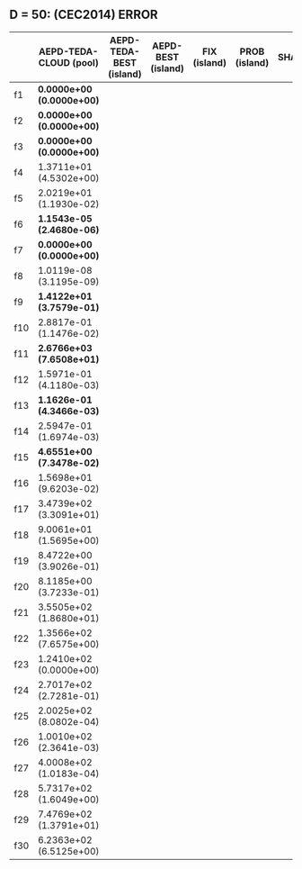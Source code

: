 


<!-- |     | AEPD-TEDA-CLOUD             | LSHADE (2014)                   | LSHADE-EpSin (2016)           | NPADE (2019)              |
|-----|-----------------------------|---------------------------------|-------------------------------|---------------------------|
| f1  | **0.0000e+00 (0.0000e+00)** | 4.3100e+02 (5.8300e+02)         | 1.6673e-05 (8.4186e-05)       | 2.89e+03 (3.13e+03)       | 
| f2  | **0.0000e+00 (0.0000e+00)** | **0.0000e+00 (0.0000e+00)**     | **0.0000e+00 (0.0000e+00)**   | **0.00e+00 (0.00e+00)**   | 
| f3  | **0.0000e+00 (0.0000e+00)** | **0.0000e+00 (0.0000e+00)**     | **0.0000e+00 (0.0000e+00)**   | **0.00e+00 (0.00e+00)**   | 
| f4  | 1.8354e+01 (2.9528e+01)     | 2.5100e+01 (4.1900e+01          | 5.5906e+01 (4.7552e+01)       | **1.73e+01 (2.51e+01)**   | 
| f5  | 2.0218e+01 (6.1377e-02)     | 2.0255e+01 (4.5920e-02)         | 2.0260e+01 (3.0625e-02)       | **2.01e+01 (5.55e-02)**   |
| f6  | **7.8011e-05 (3.1386e-04)** | 2.6000e-01 (5.2278e-01)         | 1.7911e-04 (1.6705e-04)       | 3.73e+00 (2.11e+00)       | 
| f7  | **0.0000e+00 (0.0000e+00)** | **0.0000e+00 (0.0000e+00)**     | **0.0000e+00 (0.0000e+00)**   | **0.00e+00 (0.00e+00)**   | 
| f8  | 3.9730e-06 (1.5174e-05)     | **0.0000e+00 (0.0000e+00)**     | **0.0000e+00 (0.0000e+00)**   | **0.00e+00 (0.00e+00)**   | 
| f9  | **1.6646e+01 (4.2319e+00)** | 2.6400e+01 (3.3300e+00)         | 3.0212e+01 (5.3749e+00)       | 4.76e+01 (1.16e+01)       | 
| f10 | 5.5800e-01 (3.9828e-01)     | 2.7100e-01 (1.8900e-01)         | 4.9861e-02 (2.7260e-02)       | **2.83e-02 (1.60e-02)**   | 
| f11 | **3.0038e+03 (4.6805e+02)** | 3.7800e+03 (3.2700e+02)         | 3.0260e+03 (3.1360e+02)       | 3.29e+03 (7.19e+02        | 
| f12 | 1.7820e-01 (2.4624e-02)     | 3.1400e-01 (3.3200e-02)         | 2.1034e-01 (3.2005e-02)       | **1.44e-01 (4.34e-02)**   | 
| f13 | **1.3638e-01 (2.0722e-02)** | 2.3500e-01 (2.8300e-02)         | 2.0613e-01 (2.7022e-02)       | 1.54e-01 (2.11e-02)       | 
| f14 | 2.7397e-01 (1.5054e-02)     | 2.8400e-01 (1.7600e-02)         | **1.9094e-01 (2.2794e-02)**   | 1.98e-01 (3.01e-02)       | 
| f15 | **5.0406e+00 (4.6324e-01)** | 6.0400e+00 (5.7800e-01)         | 5.5699e+00 (4.9977e-01)       | 5.39e+00 (8.44e-01)       | -->


## D = 50: (CEC2014) ERROR

|     | AEPD-TEDA-CLOUD (pool)      | AEPD-TEDA-BEST (island)         | AEPD-BEST (island)            | FIX (island)              | PROB (island)              | SHADE                      |
|-----|-----------------------------|---------------------------------|-------------------------------|---------------------------|----------------------------|----------------------------|
| f1  | **0.0000e+00 (0.0000e+00)** | |||||
| f2  | **0.0000e+00 (0.0000e+00)** | |||||
| f3  | **0.0000e+00 (0.0000e+00)** | |||||
| f4  | 1.3711e+01 (4.5302e+00)     | |||||
| f5  | 2.0219e+01 (1.1930e-02)     | |||||
| f6  | **1.1543e-05 (2.4680e-06)** | |||||
| f7  | **0.0000e+00 (0.0000e+00)** | |||||
| f8  | 1.0119e-08 (3.1195e-09)     | |||||
| f9  | **1.4122e+01 (3.7579e-01)** | |||||
| f10 | 2.8817e-01 (1.1476e-02)     | |||||
| f11 | **2.6766e+03 (7.6508e+01)** | |||||
| f12 | 1.5971e-01 (4.1180e-03)     | |||||
| f13 | **1.1626e-01 (4.3466e-03)** | |||||
| f14 | 2.5947e-01 (1.6974e-03)     | |||||
| f15 | **4.6551e+00 (7.3478e-02)** | |||||
| f16 | 1.5698e+01 (9.6203e-02)     | |||||
| f17 | 3.4739e+02 (3.3091e+01)     | |||||
| f18 | 9.0061e+01 (1.5695e+00)     | |||||
| f19 | 8.4722e+00 (3.9026e-01)     | |||||
| f20 | 8.1185e+00 (3.7233e-01)     | |||||
| f21 | 3.5505e+02 (1.8680e+01)     | |||||
| f22 | 1.3566e+02 (7.6575e+00)     | |||||
| f23 | 1.2410e+02 (0.0000e+00)     | |||||
| f24 | 2.7017e+02 (2.7281e-01)     | |||||
| f25 | 2.0025e+02 (8.0802e-04)     | |||||
| f26 | 1.0010e+02 (2.3641e-03)     | |||||
| f27 | 4.0008e+02 (1.0183e-04)     | |||||
| f28 | 5.7317e+02 (1.6049e+00)     | |||||
| f29 | 7.4769e+02 (1.3791e+01)     | |||||
| f30 | 6.2363e+02 (6.5125e+00)     | |||||
